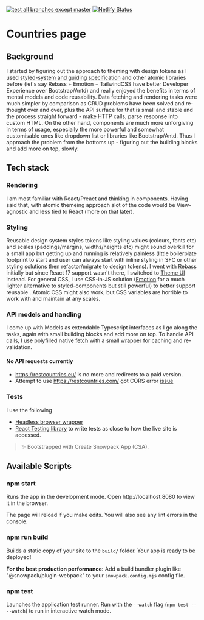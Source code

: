 [![test all branches except master](https://github.com/cheshirecode/restcountries/actions/workflows/base.yml/badge.svg)](https://github.com/cheshirecode/restcountries/actions/workflows/base.yml) [![Netlify Status](https://api.netlify.com/api/v1/badges/0338e9a8-b60c-4f0a-a1ed-7dcef9237558/deploy-status)](https://app.netlify.com/sites/loving-minsky-ace9dd/deploys)
# Countries page

## Background
I started by figuring out the approach to theming with design tokens as I used [styled-system and guiding specification](https://styled-system.com/theme-specification/) and other atomic libraries before (let's say Rebass + Emotion + TailwindCSS have better Developer Experience over Bootstrap/Antd) and really enjoyed the benefits in terms of mental models and code reusability. Data fetching and rendering tasks were much simpler by comparison as CRUD problems have been solved and re-thought over and over, plus the API surface for that is small and stable and the process straight forward - make HTTP calls, parse response into custom HTML. On the other hand, components are much more unforgiving in terms of usage, especially the more powerful and somewhat customisable ones like dropdown list or libraries like Bootstrap/Antd. Thus I approach the problem from the bottoms up - figuring out the building blocks and add more on top, slowly.

## Tech stack
### Rendering
I am most familiar with React/Preact and thinking in components. Having said that, with atomic themeing approach alot of the code would be View-agnostic and less tied to React (more on that later).

### Styling
Reusable design system styles tokens like styling values (colours, fonts etc) and scales (paddings/margins, widths/heights etc) might sound overkill for a small app but getting up and running is relatively painless (little boilerplate footprint to start and user can always start with inline styling in SFC or other styling solutions then refactor/migrate to design tokens). I went with [Rebass](https://github.com/rebassjs/rebass) initially but since React 17 support wasn't there, I switched to [Theme UI](https://theme-ui.com/) instead. For general CSS, I use CSS-in-JS solution ([Emotion](https://emotion.sh/) for a much lighter alternative to styled-components but still powerful) to better support reusable . Atomic CSS might also work, but CSS variables are horrible to work with and maintain at any scales.

### API models and handling
I come up with Models as extendable Typescript interfaces as I go along the tasks, again with small building blocks and add more on top. To handle API calls, I use polyfilled native [fetch](https://github.com/developit/unfetch) with a small [wrapper](https://swr.vercel.app/) for caching and re-validation.

#### No API requests currently
 - https://restcountries.eu/ is no more and redirects to a paid version.
 - Attempt to use https://restcountries.com/  got CORS error [issue](https://gitlab.com/amatos/rest-countries/-/issues/34)

### Tests
I use the following
- [Headless browser wrapper](https://modern-web.dev/docs/test-runner/overview/) 
- [React Testing library](https://testing-library.com/docs/react-testing-library/intro)
to write tests as close to how the live site is accessed.

> ✨ Bootstrapped with Create Snowpack App (CSA).
## Available Scripts

### npm start

Runs the app in the development mode.
Open http://localhost:8080 to view it in the browser.

The page will reload if you make edits.
You will also see any lint errors in the console.

### npm run build

Builds a static copy of your site to the `build/` folder.
Your app is ready to be deployed!

**For the best production performance:** Add a build bundler plugin like "@snowpack/plugin-webpack" to your `snowpack.config.mjs` config file.

### npm test

Launches the application test runner.
Run with the `--watch` flag (`npm test -- --watch`) to run in interactive watch mode.
